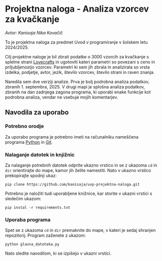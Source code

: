 # Projektna naloga - Analiza vzorcev za kvačkanje
*Avtor: Kanisaja Nika Kovačič*

To je projektna naloga za predmet Uvod v programiranje v šolskem letu 2024/2025. 

Cilj projektne naloge je bil zbrati podatke o 3000 vzorcih za kvačkanje s spletne strani [Lovecrafts](https://www.lovecrafts.com/en-gb/) in ugotoviti kateri parametri so povezani s ceno in priljubljenostjo vzorcev. Parametri ki sem jih zbrala in analizirala so vrsta izdelka, podjetje, avtor, jezik, število vzorcev, število strani in raven znanja. 

Naredila sem dve verziji analize. Prva je bolj podrobna analiza podatkov, zbranih 1. septembra, 2025. V drugi mapi je splošna analiza podatkov, zbranih na dan zadnjega zagona programa, ki uporabi enake funkcije kot podrobna analiza, vendar ne vsebuje mojih komentarjev.

## Navodila za uporabo

### Potrebno orodje
Za uporabo programa je potrebno imeti na računalniku nameščena programa [Python](https://www.python.org/downloads/) in [Git](https://git-scm.com/downloads).

### Nalaganje datotek in knjižnic
Za nalaganje potrebnih datotek odprite ukazno vrstico in se z ukazoma ```cd``` in ```dir``` orientirajte do mape, kamor jih želite namestiti. Nato v ukazno vrstico prekopirajte spodnji ukaz:
```
pip clone https://github.com/kanisaja/uvp-projektna-naloga.git
```
Potrebno je naložiti tudi uporabljene knižnice, kar storite v ukazni vrstici s sledečim ukazom:
```
pip instal -r requirements.txt
```

### Uporaba programa

Spet se z ukazoma ```cd``` in ```dir``` premaknite do mape, v kateri je sedaj shranjen repozitorij. Program zaženete z ukazom:
```
python glavna_datoteka.py
```
Nato sledite navodilom, ki se izpišejo v ukazni vrstici.
